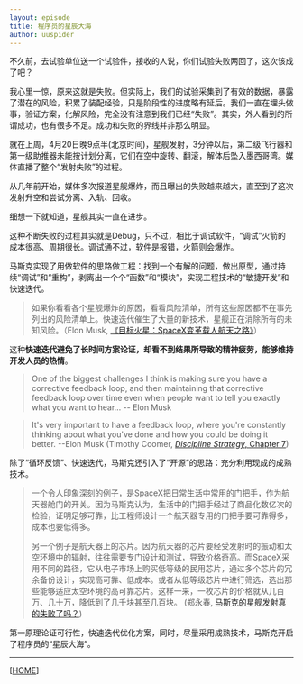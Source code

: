 ```yaml
---
layout: episode
title: 程序员的星辰大海
author: uuspider
---
```

不久前，去试验单位送一个试验件，接收的人说，你们试验失败两回了，这次该成了吧？

我心里一惊，原来这就是失败。但实际上，我们的试验采集到了有效的数据，暴露了潜在的风险，积累了装配经验，只是阶段性的进度略有延后。我们一直在埋头做事，验证方案，化解风险，完全没有注意到我们已经“失败”。其实，外人看到的所谓成功，也有很多不足。成功和失败的界线并非那么明显。

就在上周，4月20日晚9点半(北京时间)，星舰发射，3分钟以后，第二级飞行器和第一级助推器未能按计划分离，它们在空中旋转、翻滚，解体后坠入墨西哥湾。媒体直播了整个“发射失败”的过程。

从几年前开始，媒体多次报道星舰爆炸，而且曝出的失败越来越大，直至到了这次发射升空和尝试分离、入轨、回收。

细想一下就知道，星舰其实一直在进步。

这种不断失败的过程其实就是Debug，只不过，相比于调试软件，“调试”火箭的成本很高、周期很长。调试通不过，软件是报错，火箭则会爆炸。

马斯克实现了用做软件的思路做工程：找到一个有解的问题，做出原型，通过持续“调试”和“重构”，剥离出一个个“函数”和“模块”，实现工程技术的“敏捷开发”和快速迭代。

>如果你看看各个星舰爆炸的原因，看看风险清单，所有这些原因都不在事先列出的风险清单上。快速迭代催生了大量的新技术，星舰正在消除所有的未知风险。（Elon Musk, [《目标火星：SpaceX变革载人航天之路》][ref01]）

这种**快速迭代避免了长时间方案论证，却看不到结果所导致的精神疲劳，能够维持开发人员的热情**。

>One of the biggest challenges I think is making sure you have a corrective feedback loop, and then maintaining that corrective feedback loop over time even when people want to tell you exactly what you want to hear… -- Elon Musk

>It's very important to have a feedback loop, where you're constantly thinking about what you've done and how you could be doing it better. --Elon Musk (Timothy Coomer, [*Discipline Strategy*, Chapter 7][ref02])

除了“循环反馈”、快速迭代，马斯克还引入了“开源”的思路：充分利用现成的成熟技术。

>一个令人印象深刻的例子，是SpaceX把日常生活中常用的门把手，作为航天器舱门的开关。因为马斯克认为，生活中的门把手经过了商品化数亿次的检验，证明足够可靠，比工程师设计一个航天器专用的门把手要可靠得多，成本也要低得多。
>
>另一个例子是航天器上的芯片。因为航天器的芯片要经受发射时的振动和太空环境中的辐射，往往需要专门设计和测试，导致价格奇高。而SpaceX采用不同的路径，它从电子市场上购买低等级的民用芯片，通过多个芯片的冗余备份设计，实现高可靠、低成本。或者从低等级芯片中进行筛选，选出那些能够适应太空环境的高可靠芯片。这样一来，一枚芯片的价格就从几百万、几十万，降低到了几千块甚至几百块。 (郑永春, [马斯克的星舰发射真的失败了吗？][ref03])

第一原理论证可行性，快速迭代优化方案，同时，尽量采用成熟技术，马斯克开启了程序员的“星辰大海”。


***

[[HOME][episode]]

[episode]:http://about.uuspider.com/2019/06/02/episodeindex.html
[ref01]:https://www.bilibili.com/video/BV1YR4y1n72j
[ref02]:https://books.google.com/books?id=m5yeDwAAQBAJ&pg=PT138&lpg=PT138&dq=One+of+the+biggest+challenges+I+think+is+making+sure+you+have+a+corrective+feedback+loop&source=bl&ots=l_dYeej9Xg&sig=ACfU3U1hn4webVP3ODAodFEwIxKtVgj8yw&hl=en&sa=X&ved=2ahUKEwiPntG_2Lv-AhXTGzQIHUHVCqUQ6AF6BAgkEAM#v=onepage&q=One%20of%20the%20biggest%20challenges%20I%20think%20is%20making%20sure%20you%20have%20a%20corrective%20feedback%20loop&f=false
[ref03]:https://mp.weixin.qq.com/s/jveYavoPqeRFBXz61ewtHg

